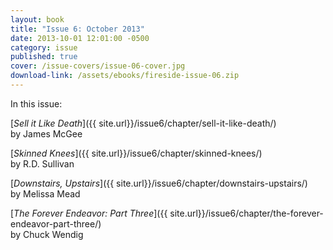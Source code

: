 ```yaml
---
layout: book
title: "Issue 6: October 2013"
date: 2013-10-01 12:01:00 -0500
category: issue
published: true
cover: /issue-covers/issue-06-cover.jpg
download-link: /assets/ebooks/fireside-issue-06.zip
---
```


In this issue:

[_Sell it Like Death_]({{ site.url}}/issue6/chapter/sell-it-like-death/)<br/>
by James McGee

[_Skinned Knees_]({{ site.url}}/issue6/chapter/skinned-knees/)<br/>
by R.D. Sullivan

[_Downstairs, Upstairs_]({{ site.url}}/issue6/chapter/downstairs-upstairs/)<br/>
by Melissa Mead

[_The Forever Endeavor: Part Three_]({{ site.url}}/issue6/chapter/the-forever-endeavor-part-three/)<br/>
by Chuck Wendig
